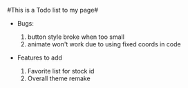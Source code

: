 #This is a Todo list to my page#

- Bugs:

  1. button style broke when too small
  2. animate won't work due to using fixed coords in code

- Features to add
  1. Favorite list for stock id
  2. Overall theme remake
